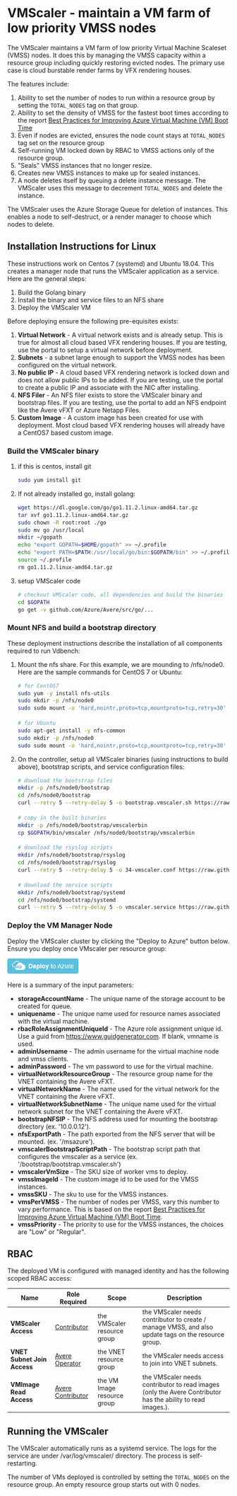 # VMScaler - maintain a VM farm of low priority VMSS nodes

The VMScaler maintains a VM farm of low priority Virtual Machine Scaleset (VMSS) nodes.  It does this by managing the VMSS capacity within a resource group including quickly restoring evicted nodes.  The primary use case is cloud burstable render farms by VFX rendering houses.

The features include:
 1. Ability to set the number of nodes to run within a resource group by setting the `TOTAL_NODES` tag on that group.
 1.	Ability to set the density of VMSS for the fastest boot times according to the report [Best Practices for Improving Azure Virtual Machine (VM) Boot Time](../../../../docs/azure_vm_provision_best_practices.md)
 1.	Even if nodes are evicted, ensures the node count stays at `TOTAL_NODES` tag set on the resource group
 1.	Self-running VM locked down by RBAC to VMSS actions only of the resource group.
 1.	"Seals" VMSS instances that no longer resize.
 1.	Creates new VMSS instances to make up for sealed instances.
 1.	A node deletes itself by queuing a delete instance message.  The VMScaler uses this message to decrement `TOTAL_NODES` and delete the instance.

The VMScaler uses the Azure Storage Queue for deletion of instances.  This enables a node to self-destruct, or a render manager to choose which nodes to delete.

## Installation Instructions for Linux

These instructions work on Centos 7 (systemd) and Ubuntu 18.04.  This creates a manager node that runs the VMScaler application as a service.  Here are the general steps:
 1. Build the Golang binary
 1. Install the binary and service files to an NFS share
 1. Deploy the VMScaler VM

Before deploying ensure the following pre-equisites exists:
  1. **Virtual Network** - A virtual network exists and is already setup.  This is true for almost all cloud based VFX rendering houses.  If you are testing, use the portal to setup a virtual network before deployment.
  1. **Subnets** - a subnet large enough to support the VMSS nodes has been configured on the virtual network.
  1. **No public IP** - A cloud based VFX rendering network is locked down and does not allow public IPs to be added.  If you are testing, use the portal to create a public IP and associate with the NIC after installing.
  1. **NFS Filer** - An NFS filer exists to store the VMScaler binary and bootstrap files.  If you are testing, use the portal to add an NFS endpoint like the Avere vFXT or Azure Netapp Files.
  1. **Custom Image** - A custom image has been created for use with deployment.  Most cloud based VFX rendering houses will already have a CentOS7 based custom image.

### Build the VMScaler binary

1. if this is centos, install git

    ```bash
    sudo yum install git
    ```

1. If not already installed go, install golang:

    ```bash
    wget https://dl.google.com/go/go1.11.2.linux-amd64.tar.gz
    tar xvf go1.11.2.linux-amd64.tar.gz
    sudo chown -R root:root ./go
    sudo mv go /usr/local
    mkdir ~/gopath
    echo "export GOPATH=$HOME/gopath" >> ~/.profile
    echo "export PATH=$PATH:/usr/local/go/bin:$GOPATH/bin" >> ~/.profile
    source ~/.profile
    rm go1.11.2.linux-amd64.tar.gz
    ```

2. setup VMScaler code
    ```bash
    # checkout VMScaler code, all dependencies and build the binaries
    cd $GOPATH
    go get -v github.com/Azure/Avere/src/go/...
    ```

### Mount NFS and build a bootstrap directory

These deployment instructions describe the installation of all components required to run Vdbench:

1. Mount the nfs share.  For this example, we are mounding to /nfs/node0.  Here are the sample commands for CentOS 7 or Ubuntu:

    ```bash
    # for CentOS7
    sudo yum -y install nfs-utils 
    sudo mkdir -p /nfs/node0
    sudo sudo mount -o 'hard,nointr,proto=tcp,mountproto=tcp,retry=30' 10.0.16.12:/msazure /nfs/node0
    
    # for Ubuntu
    sudo apt-get install -y nfs-common
    sudo mkdir -p /nfs/node0
    sudo sudo mount -o 'hard,nointr,proto=tcp,mountproto=tcp,retry=30' 10.0.16.12:/msazure /nfs/node0
    ```

2. On the controller, setup all VMScaler binaries (using instructions to build above), bootstrap scripts, and service configuration files:
    ```bash
    # download the bootstrap files
    mkdir -p /nfs/node0/bootstrap
    cd /nfs/node0/bootstrap
    curl --retry 5 --retry-delay 5 -o bootstrap.vmscaler.sh https://raw.githubusercontent.com/Azure/Avere/master/src/go/cmd/vmscaler/deploymentartifacts/bootstrap/bootstrap.vmscaler.sh
    
    # copy in the built binaries
    mkdir -p /nfs/node0/bootstrap/vmscalerbin
    cp $GOPATH/bin/vmscaler /nfs/node0/bootstrap/vmscalerbin

    # download the rsyslog scripts
    mkdir /nfs/node0/bootstrap/rsyslog
    cd /nfs/node0/bootstrap/rsyslog
    curl --retry 5 --retry-delay 5 -o 34-vmscaler.conf https://raw.githubusercontent.com/Azure/Avere/master/src/go/cmd/vmscaler/deploymentartifacts/bootstrap/rsyslog/34-vmscaler.conf
        
    # download the service scripts
    mkdir /nfs/node0/bootstrap/systemd
    cd /nfs/node0/bootstrap/systemd
    curl --retry 5 --retry-delay 5 -o vmscaler.service https://raw.githubusercontent.com/Azure/Avere/master/src/go/cmd/vmscaler/deploymentartifacts/bootstrap/systemd/vmscaler.service
    ```
### Deploy the VM Manager Node

Deploy the VMScaler cluster by clicking the "Deploy to Azure" button below.  Ensure you deploy once VMscaler per resource group:

<a href="https://portal.azure.com/#create/Microsoft.Template/uri/https%3A%2F%2Fraw.githubusercontent.com%2FAzure%2FAvere%2Fmaster%2Fsrc%2Fgo%2Fcmd%2Fvmscaler%2Fdeploymentartifacts%2Ftemplate%2Fazuredeploy.json" target="_blank">
    <img src="https://raw.githubusercontent.com/Azure/azure-quickstart-templates/master/1-CONTRIBUTION-GUIDE/images/deploytoazure.png"/>
</a>

Here is a summary of the input parameters:

  * **storageAccountName** - The unique name of the storage account to be created for queue.
  * **uniquename** - The unique name used for resource names associated with the virtual machine.
  * **rbacRoleAssignmentUniqueId** - The Azure role assignment unique id.  Use a guid from https://www.guidgenerator.com.  If blank, vmname is used. 
  * **adminUsername** - The admin username for the virtual machine node and vmss clients.
  * **adminPassword** - The vm password to use for the virtual machine.
  * **virtualNetworkResourceGroup** - The resource group name for the VNET containing the Avere vFXT.
  * **virtualNetworkName** - The name used for the virtual network for the VNET containing the Avere vFXT.
  * **virtualNetworkSubnetName** - The unique name used for the virtual network subnet for the VNET containing the Avere vFXT.
  * **bootstrapNFSIP** - The NFS address used for mounting the bootstrap directory (ex. '10.0.0.12').
  * **nfsExportPath** - The path exported from the NFS server that will be mounted. (ex. '/msazure').
  * **vmscalerBootstrapScriptPath** - The bootstrap script path that configures the vmscaler as a service (ex. '/bootstrap/bootstrap.vmscaler.sh') 
  * **vmscalerVmSize** - The SKU size of worker vms to deploy.
  * **vmssImageId** - The custom image id to be used for the VMSS instances.
  * **vmssSKU** - The sku to use for the VMSS instances.
  * **vmsPerVMSS** - The number of nodes per VMSS, vary this number to vary performance.  This is based on the report [Best Practices for Improving Azure Virtual Machine (VM) Boot Time](../../../../docs/azure_vm_provision_best_practices.md).
  * **vmssPriority** - The priority to use for the VMSS instances, the choices are "Low" or "Regular".

## RBAC

The deployed VM is configured with managed identity and has the following scoped RBAC access:

   | Name | Role Required | Scope | Description |
   | --- | --- | --- | --- |
   | **VMScaler Access** | [Contributor](https://docs.microsoft.com/en-us/azure/role-based-access-control/built-in-roles#contributor) | the VMScaler resource group | the VMScaler needs contributor to create / manage VMSS, and also update tags on the resource group. |
   | **VNET Subnet Join Access** | [Avere Operator](https://docs.microsoft.com/en-us/azure/role-based-access-control/built-in-roles#contributor) | the VNET resource group | the VMScaler needs access to join into VNET subnets. |
   | **VMImage Read Access** | [Avere Contributor](https://docs.microsoft.com/en-us/azure/role-based-access-control/built-in-roles#contributor) | the VM Image resource group | the VMScaler needs contributor to read images (only the Avere Contributor has the ability to read images.). |

## Running the VMScaler

The VMScaler automatically runs as a systemd service.  The logs for the service are under /var/log/vmscaler/ directory.  The process is self-restarting.

The number of VMs deployed is controlled by setting the `TOTAL_NODES` on the resource group.  An empty resource group starts out with 0 nodes.
